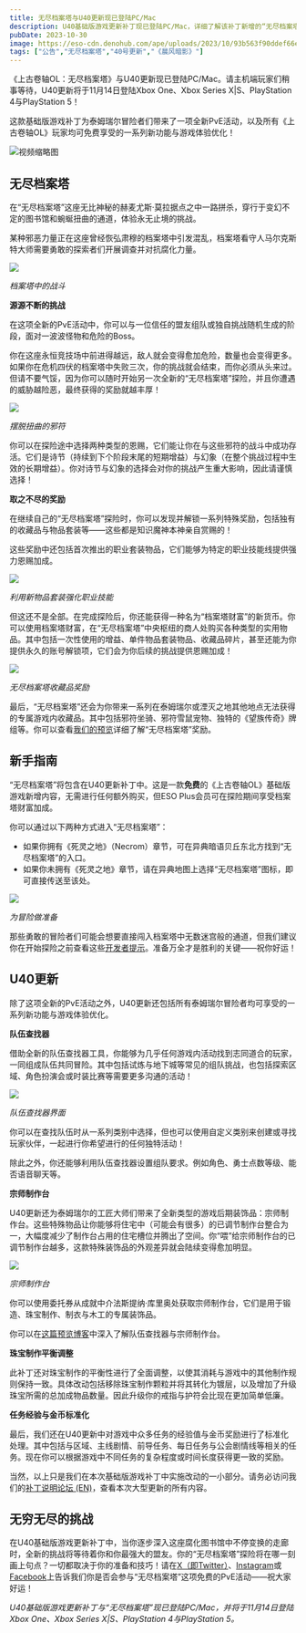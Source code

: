 ```yaml
---
title: 无尽档案塔与U40更新现已登陆PC/Mac
description: U40基础版游戏更新补丁现已登陆PC/Mac，详细了解该补丁新增的“无尽档案塔”与其他内容，体验永无止境的战斗！
pubDate: 2023-10-30
image: https://eso-cdn.denohub.com/ape/uploads/2023/10/93b563f90ddef66e9abade33ebe4014a.jpg
tags: ["公告","无尽档案塔","40号更新","《晨风暗影》"]
---
```


《上古卷轴OL：无尽档案塔》与U40更新现已登陆PC/Mac。请主机端玩家们稍事等待，U40更新将于11月14日登陆Xbox One、Xbox Series
X|S、PlayStation 4与PlayStation 5！

这款基础版游戏补丁为泰姆瑞尔冒险者们带来了一项全新PvE活动，以及所有《上古卷轴OL》玩家均可免费享受的一系列新功能与游戏体验优化！

![视频缩略图](https://i.ytimg.com/vi/Cu44AbMOuF8/maxresdefault.jpg)

## 无尽档案塔

在“无尽档案塔”这座无比神秘的赫麦尤斯·莫拉据点之中一路拼杀，穿行于变幻不定的图书馆和蜿蜒扭曲的通道，体验永无止境的挑战。

某种邪恶力量正在这座曾经恢弘肃穆的档案塔中引发混乱，档案塔看守人马尔克斯特大师需要勇敢的探索者们开展调查并对抗腐化力量。

![](https://eso-cdn.denohub.com/ape/uploads/2023/10/4f5eb2f67d03541aa8697d37debdc896.jpg)

<p class="text-gray-500 text-sm text-center"><i>档案塔中的战斗</i></p>

**源源不断的挑战**

在这项全新的PvE活动中，你可以与一位信任的盟友组队或独自挑战随机生成的阶段，面对一波波怪物和危险的Boss。

你在这座永恒竞技场中前进得越远，敌人就会变得愈加危险，数量也会变得更多。如果你在危机四伏的档案塔中失败三次，你的挑战就会结束，而你必须从头来过。但请不要气馁，因为你可以随时开始另一次全新的“无尽档案塔”探险，并且你遭遇的威胁越险恶，最终获得的奖励就越丰厚！

![](https://esossl-a.akamaihd.net/uploads/Community/Article/Achievement_ELAR_ThoatReplicanum_GlassMantikoraCombat%20%201%20.jpg)

<p class="text-gray-500 text-sm text-center"><i>摆脱扭曲的邪符</i></p>

你可以在探险途中选择两种类型的恩赐，它们能让你在与这些邪符的战斗中成功存活。它们是诗节（持续到下个阶段末尾的短期增益）与幻象（在整个挑战过程中生效的长期增益）。你对诗节与幻象的选择会对你的挑战产生重大影响，因此请谨慎选择！

**取之不尽的奖励**

在继续自己的“无尽档案塔”探险时，你可以发现并解锁一系列特殊奖励，包括独有的收藏品与物品套装等——这些都是知识魔神本神亲自赏赐的！

这些奖励中还包括首次推出的职业套装物品，它们能够为特定的职业技能线提供强力恩赐加成。

![](https://eso-cdn.denohub.com/ape/uploads/2023/09/5e802a1ba276c8d61c4afe1758e10e1a.jpg)

<p class="text-gray-500 text-sm text-center"><i>利用新物品套装强化职业技能</i></p>

但这还不是全部。在完成探险后，你还能获得一种名为“档案塔财富”的新货币。你可以使用档案塔财富，在“无尽档案塔”中央枢纽的商人处购买各种类型的实用物品。其中包括一次性使用的增益、单件物品套装物品、收藏品碎片，甚至还能为你提供永久的账号解锁项，它们会为你后续的挑战提供恩赐加成！

![](https://eso-cdn.denohub.com/ape/uploads/2023/10/8e6903a91a99738393994927036ff658.jpg)

<p class="text-gray-500 text-sm text-center"><i>无尽档案塔收藏品奖励</i></p>

最后，“无尽档案塔”还会为你带来一系列在泰姆瑞尔或湮灭之地其他地点无法获得的专属游戏内收藏品。其中包括邪符坐骑、邪符雪鼠宠物、独特的《望族传奇》牌组等。你可以查看[我们的预览](/news/post/64891)详细了解“无尽档案塔”奖励。

## 新手指南

“无尽档案塔”将包含在U40更新补丁中。这是一款**免费**的《上古卷轴OL》基础版游戏新增内容，无需进行任何额外购买，但ESO
Plus会员可在探险期间享受档案塔财富加成。

你可以通过以下两种方式进入“无尽档案塔”：

- 如果你拥有《死灵之地》（Necrom）章节，可在异典暗语贝丘东北方找到“无尽档案塔”的入口。
- 如果你未拥有《死灵之地》章节，请在异典地图上选择“无尽档案塔”图标，即可直接传送至该处。

![](https://eso-cdn.denohub.com/ape/uploads/2023/10/8900c6e9c570f3ec8db144c6e6fce32c.jpg)

<p class="text-gray-500 text-sm text-center"><i>为冒险做准备</i></p>

那些勇敢的冒险者们可能会想要直接闯入档案塔中无数迷宫般的通道，但我们建议你在开始探险之前查看这些[开发者提示](/news/post/64837)。准备万全才是胜利的关键——祝你好运！

## U40更新

除了这项全新的PvE活动之外，U40更新还包括所有泰姆瑞尔冒险者均可享受的一系列新功能与游戏体验优化。

**队伍查找器**

借助全新的队伍查找器工具，你能够为几乎任何游戏内活动找到志同道合的玩家，一同组成队伍共同冒险。其中包括试炼与地下城等常见的组队挑战，也包括探索区域、角色扮演会或时装比赛等需要更多沟通的活动！

![](https://eso-cdn.denohub.com/ape/uploads/2023/10/0f2f8e781eacee9f7a7a165c6b2e4019.jpg)

<p class="text-gray-500 text-sm text-center"><i>队伍查找器界面</i></p>

你可以在查找队伍时从一系列类别中选择，但也可以使用自定义类别来创建或寻找玩家伙伴，一起进行你希望进行的任何独特活动！

除此之外，你还能够利用队伍查找器设置组队要求。例如角色、勇士点数等级、能否语音聊天等。

**宗师制作台**

U40更新还为泰姆瑞尔的工匠大师们带来了全新类型的游戏后期装饰品：宗师制作台。这些特殊物品让你能够将住宅中（可能会有很多）的已调节制作台整合为一，大幅度减少了制作台占用的住宅槽位并腾出了空间。你“喂”给宗师制作台的已调节制作台越多，这款特殊装饰品的外观差异就会陆续变得愈加明显。

![](https://eso-cdn.denohub.com/ape/uploads/2023/10/ed2a0be2d781a7eb96a51f70e780978c.jpg)

<p class="text-gray-500 text-sm text-center"><i>宗师制作台</i></p>

你可以使用委托券从成就中介法斯提纳·库里奥处获取宗师制作台，它们是用于锻造、珠宝制作、制衣与木工的专属装饰品。

你可以在[这篇预览博客](/news/post/64897)中深入了解队伍查找器与宗师制作台。

**珠宝制作平衡调整**

此补丁还对珠宝制作的平衡性进行了全面调整，以使其消耗与游戏中的其他制作规则保持一致。具体改动包括移除珠宝制作颗粒并将其转化为镀层，以及增加了升级珠宝所需的总加成物品数量。因此升级你的戒指与护符会比现在更加简单低廉。

**任务经验与金币标准化**

最后，我们还在U40更新中对游戏中众多任务的经验值与金币奖励进行了标准化处理。其中包括与区域、主线剧情、前导任务、每日任务与公会剧情线等相关的任务。现在你可以根据游戏中不同任务的复杂程度或时间长度获得更一致的奖励。

当然，以上只是我们在本次基础版游戏补丁中实施改动的一小部分。请务必访问我们的[补丁说明论坛 (EN)](https://forums.elderscrollsonline.com/en/categories/patch-notes)，查看本次大型更新的所有内容。

## 无穷无尽的挑战

在U40基础版游戏更新补丁中，当你逐步深入这座腐化图书馆中不停变换的走廊时，全新的挑战将等待着你和你最强大的盟友。你的“无尽档案塔”探险将在哪一刻画上句点？一切都取决于你的准备和技巧！请在[X（即Twitter）](https://twitter.com/TESOnline)、[Instagram](https://www.instagram.com/elderscrollsonline/)或[Facebook](https://www.facebook.com/ElderScrollsOnline)上告诉我们你是否会参与“无尽档案塔”这项免费的PvE活动——祝大家好运！

_U40基础版游戏更新补丁与“无尽档案塔”现已登陆PC/Mac，并将于11月14日登陆Xbox One、Xbox Series X|S、PlayStation
4与PlayStation 5。_
